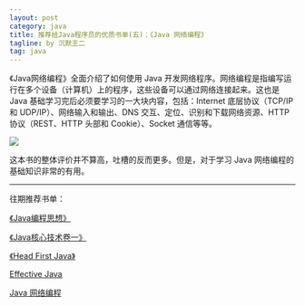 ```yaml
---
layout: post
category: java
title: 推荐给Java程序员的优质书单(五)：《Java 网络编程》
tagline: by 沉默王二
tag: java
---
```


《Java网络编程》全面介绍了如何使用 Java 开发网络程序。网络编程是指编写运行在多个设备（计算机）上的程序，这些设备可以通过网络连接起来。这也是 Java 基础学习完后必须要学习的一大块内容，包括：Internet 底层协议（TCP/IP 和 UDP/IP）、网络输入和输出、DNS 交互、定位、识别和下载网络资源、HTTP 协议（REST、HTTP 头部和 Cookie）、Socket 通信等等。

<!--more-->


![](http://www.itwanger.com/assets/images/2019/12/java-wangluo-biancheng-1.png)

这本书的整体评价并不算高，吐槽的反而更多。但是，对于学习 Java 网络编程的基础知识非常的有用。


---------
往期推荐书单：

[《Java编程思想》](http://www.itwanger.com/java/2019/10/30/think-java-book-read-jianyi.html)

[《Java核心技术卷一》](http://www.itwanger.com/java/2019/11/14/java-core-advise.html)

[《Head First Java》](http://www.itwanger.com/java/2019/12/04/java-head-first-advise.html)

[Effective Java](http://www.itwanger.com/java/2019/12/06/java-effective-advise.html)

[Java 网络编程](http://www.itwanger.com/java/2019/12/06/java-effective-advise.html)